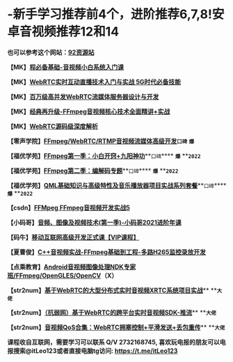 # -新手学习推荐前4个，进阶推荐6,7,8!安卓音视频推荐12和14

**也可以参考这个网站：[92资源站](https://92ydl.com)**


**【MK】**[**程必备基础-音视频小白系统入门课**](https://coding.imooc.com/class/415.html)

**【MK】**[**WebRTC实时互动直播技术入门与实战 5G时代必备技能**](https://coding.imooc.com/class/329.html)

**【MK】**[**百万级高并发WebRTC流媒体服务器设计与开发**](https://coding.imooc.com/class/387.html)

**【MK】**[**经典再升级-FFmpeg音视频核心技术全面精讲+实战**](https://coding.imooc.com/class/279.html)

**【MK】**[**WebRTC源码级深度解析**](https://coding.imooc.com/class/532.html)

**【零声学院】**[**FFmpeg/WebRTC/RTMP⾳视频流媒体⾼级开发**](https://ke.qq.com/course/468797)**`口碑`** **`爆`**

**【福优学苑】**[**FFmpeg第一季：小白开窍+九阳神功**](https://edu.51cto.com/topic/4996.html)**`口碑`**** ****`爆`**** ****`2022`**

**【福优学苑】**[**FFmpeg第二季：编解码专题**](https://edu.51cto.com/topic/5315.html)**`口碑`**** ****`爆`**** ****`2022`**

**【福优学苑】**[**QML基础知识与高级特性及音乐播放器项目实战系列套餐**](https://edu.51cto.com/topic/5053.html)**`口碑`**** ****`爆`**** ****`2022`**

**【csdn】**[**FFMpeg FFmpeg⾳视频开发实战5**](https://edu.csdn.net/course/detail/2314)

**【⼩码哥】**[**⾳频、图像及视频技术(第⼀季)-⼩码哥2021进阶年课**](https://ke.qq.com/course/3170461?course_id=3170461&_bid=167&_wv=1)

**【码⽜】**[**移动互联⽹⾼级开发正式课【VIP课程】**](https://ke.qq.com/course/2024962)

**【夏曹俊】**[**C++⾳视频实战-FFmpeg基础到⼯程-多路H265监控录放开发**](https://edu.51cto.com/course/24960.html)

**【点乘教育】**[**Android音视频图像处理NDK专家班/FFmpeg/OpenGLES/OpenCV**](https://ke.qq.com/course/3855115#term_id=104004483)**（X）**

**【str2num】**[**基于WebRTC的大型分布式实时音视频XRTC系统项目实战**](https://edu.51cto.com/topic/5976.html)** ****`大佬`**

**【str2num】**[**（抗弱网）基于WebRTC的跨平台实时音视频SDK-推流**](https://edu.51cto.com/topic/5998.html)** ****`大佬`**

**【str2num】**[**音视频QoS合集：WebRTC拥塞控制+平滑发送+丢包重传**](https://edu.51cto.com/topic/6021.html)** ****`大佬`**

**课程收自互联网，需要学习可以联系 Q/V 2732168745, 喜欢玩电报的朋友可以电报搜索@itLeo123或者直接电脑tg访问: https://t.me/itLeo123**
